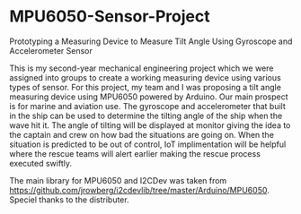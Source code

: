 # MPU6050-Sensor-Project
Prototyping a Measuring Device to Measure Tilt Angle Using Gyroscope and Accelerometer Sensor

This is my second-year mechanical engineering project which we were assigned into groups to create a working measuring device using various types of sensor. For this project, my team and I was proposing a tilt angle measuring device using MPU6050 powered by Arduino. Our main prospect is for marine and aviation use. The gyroscope and accelerometer that built in the ship can be used to determine the tilting angle of the ship when the wave hit it. The angle of tilting will be displayed at monitor giving the idea to the captain and crew on how bad the situations are going on. When the situation is predicted to be out of control, IoT implimentation will be helpful where the rescue teams will alert earlier making the rescue process executed swiftly.

The main library for MPU6050 and I2CDev was taken from https://github.com/jrowberg/i2cdevlib/tree/master/Arduino/MPU6050. Speciel thanks to the distributer.
